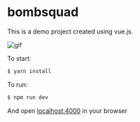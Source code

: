 # bombsquad

This is a demo project created using vue.js.


![gif](https://thumbs.gfycat.com/DismalShadowyAntipodesgreenparakeet-size_restricted.gif)


To start:

```bash
$ yarn install
```

To run:

```bash
$ npm run dev
```

And open [localhost:4000](http://localhost:4000) in your browser
